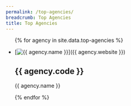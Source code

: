 ```yaml
---
permalink: /top-agencies/
breadcrumb: Top Agencies
title: Top Agencies
---
```


<ul class="block-grid">
  
{% for agency in site.data.top-agencies %}
  
  <li class="grid-item">
       <a>     
       [<img src="{{ agency.image-url }}" alt="{{ agency.name }}" />]({{ agency.website }})
        <h2>{{ agency.code }}</h2>
        <p>{{ agency.name }}</p>
       </a>
    </li>
     
{% endfor %}

</ul>
